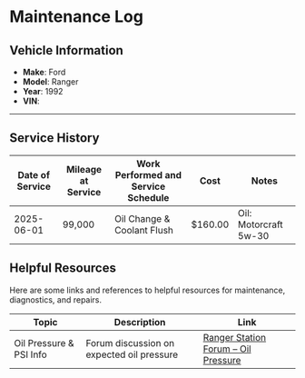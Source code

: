 # Maintenance Log

## Vehicle Information
- **Make**: Ford  
- **Model**: Ranger  
- **Year**: 1992  
- **VIN**: *<insert VIN here>*

---

## Service History

| Date of Service | Mileage at Service | Work Performed and Service Schedule | Cost     | Notes                      |
|-----------------|--------------------|-------------------------------------|----------|----------------------------|
| 2025-06-01      | 99,000              | Oil Change & Coolant Flush              | $160.00  | Oil: Motorcraft 5w-30       |

## Helpful Resources

Here are some links and references to helpful resources for maintenance, diagnostics, and repairs.

| Topic                        | Description                              | Link                                                                 |
|-----------------------------|------------------------------------------|----------------------------------------------------------------------|
| Oil Pressure & PSI Info     | Forum discussion on expected oil pressure | [Ranger Station Forum – Oil Pressure](https://www.therangerstation.com/forums/index.php?threads/oil-guage-questions.191344/) |
